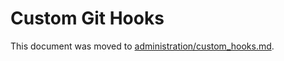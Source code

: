 # Custom Git Hooks

This document was moved to [administration/custom_hooks.md](../administration/custom_hooks.md).

